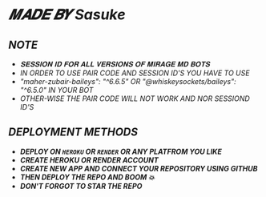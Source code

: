 # *𝑴𝑨𝑫𝑬 𝑩𝒀 Sasuke*

## *NOTE*
- *𝐒𝐄𝐒𝐒𝐈𝐎𝐍 𝐈𝐃 𝐅𝐎𝐑 𝐀𝐋𝐋 𝐕𝐄𝐑𝐒𝐈𝐎𝐍𝐒 𝐎𝐅 𝐌𝐈𝐑𝐀𝐆𝐄 𝐌𝐃 𝐁𝐎𝐓𝐒*
- *IN ORDER TO USE PAIR CODE AND SESSION ID'S YOU HAVE TO USE*
- *"maher-zubair-baileys": "^6.6.5" OR "@whiskeysockets/baileys": "^6.5.0" IN YOUR BOT*
- *OTHER-WISE THE PAIR CODE WILL NOT WORK AND NOR SESSIOND ID'S*


## *DEPLOYMENT METHODS*
- ***DEPLOY ON `HEROKU` OR `RENDER` OR ANY PLATFROM YOU LIKE***
- ***CREATE HEROKU OR RENDER ACCOUNT***
- ***CREATE NEW APP AND CONNECT YOUR REPOSITORY USING GITHUB***
- ***THEN DEPLOY THE REPO AND BOOM 💥***
- ***DON'T FORGOT TO STAR THE REPO***
